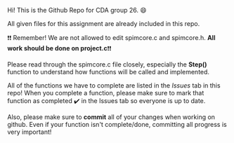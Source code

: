 Hi! 
This is the Github Repo for CDA group 26. 😄

All given files for this assignment are already included in this repo.

❗❗
Remember! We are not allowed to edit spimcore.c and spimcore.h. **All work should be done on project.c**❗❗

Please read through the spimcore.c file closely, especially the **Step()** function to understand how functions will be called and implemented.

All of the functions we have to complete are listed in the _Issues_ tab in this repo!
When you complete a function, please make sure to mark that function as completed ✔️ in the Issues tab so everyone is up to date.

Also, please make sure to **commit** all of your changes when working on github. Even if your function isn't complete/done, committing all progress is very important!
